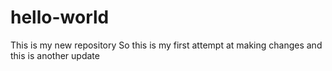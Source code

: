 # hello-world
This is my new repository
So this is my first attempt at making changes 
and this is another update 
